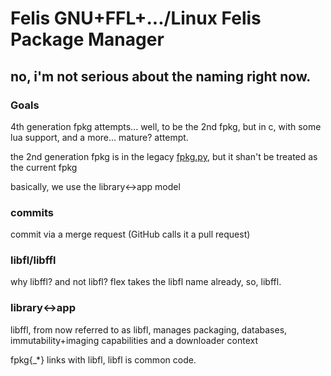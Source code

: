 # Felis GNU+FFL+.../Linux Felis Package Manager
## no, i'm not serious about the naming right now.
### Goals
4th generation fpkg attempts... well, to be the 2nd fpkg, but in c, with some lua support,
and a more... mature? attempt.

the 2nd generation fpkg is in the legacy [fpkg.py](/legacy/fpkg.py), but it shan't be treated as the current fpkg

basically, we use the library<->app model

### commits

commit via a merge request (GitHub calls it a pull request)

### libfl/libffl

why libffl? and not libfl?
flex takes the libfl name already, so, libffl.

### library<->app

libffl, from now referred to as libfl, manages packaging, databases, immutability+imaging capabilities and a downloader context

fpkg{_*} links with libfl, libfl is common code.